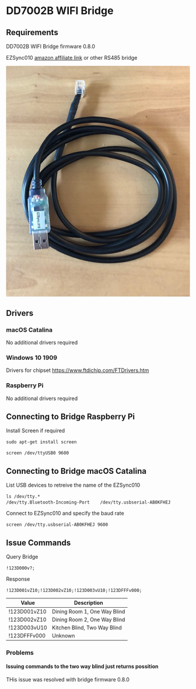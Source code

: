 # DD7002B WIFI Bridge
## Requirements
DD7002B WIFI Bridge firmware 0.8.0

EZSync010 [amazon affiliate link](https://www.amazon.com/gp/product/B010KJSCR8/ref=as_li_tl?ie=UTF8&camp=1789&creative=9325&creativeASIN=B010KJSCR8&linkCode=as2&tag=fearandloa051-20&linkId=ba84822693d1dd483c71e3913e287d01)
or other RS485 bridge


![EZSync010](https://github.com/fearandloathinginithell/DD7002B-WIFI-Bridge/blob/master/EZSync010.jpg)

## Drivers
### macOS Catalina
No additional drivers required
### Windows 10 1909
Drivers for chipset https://www.ftdichip.com/FTDrivers.htm

### Raspberry Pi
No additional drivers required

## Connecting to Bridge Raspberry Pi
Install Screen if required
```Shell
sudo apt-get install screen
```
```Shell
screen /dev/ttyUSB0 9600
```
## Connecting to Bridge macOS Catalina
List USB devices to retreive the name of the EZSync010

```Shell
ls /dev/tty.*
/dev/tty.Bluetooth-Incoming-Port	/dev/tty.usbserial-AB0KFHEJ
```
Connect to EZSync010 and specify the baud rate
```Shell
screen /dev/tty.usbserial-AB0KFHEJ 9600
```
## Issue Commands
Query Bridge
```Shell
!123D000v?;
```
Response
```Shell
!123D001vZ10;!123D002vZ10;!123D003vU10;!123DFFFv000;
```

| Value  | Description |
| ------------- | ------------- |
| !123D001vZ10  | Dining Room 1, One Way Blind |
| !123D002vZ10  | Dining Room 2, One Way Blind |
| !123D003vU10  | Kitchen Blind, Two Way Blind |
| !123DFFFv000  | Unknown |

### Problems
#### Issuing commands to the two way blind just returns possition
THis issue was resolved with bridge firmware 0.8.0
